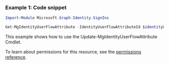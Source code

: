 ### Example 1: Code snippet

```powershellImport-Module Microsoft.Graph.Identity.SignIns

Get-MgIdentityUserFlowAttribute -IdentityUserFlowAttributeId $identityUserFlowAttributeId
```
This example shows how to use the Update-MgIdentityUserFlowAttribute Cmdlet.
To learn about permissions for this resource, see the [permissions reference](/graph/permissions-reference).

